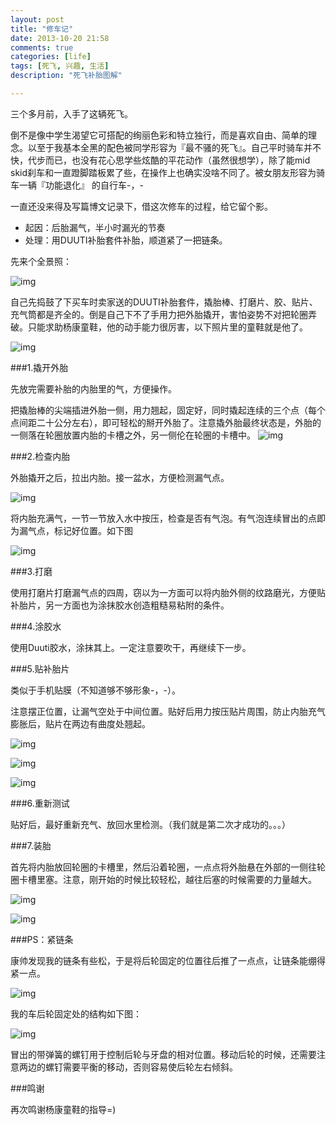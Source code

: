 ```yaml
---
layout: post
title: "修车记"
date: 2013-10-20 21:58
comments: true
categories: [life]
tags: [死飞, 兴趣, 生活]
description: "死飞补胎图解"

---
```


三个多月前，入手了这辆死飞。

倒不是像中学生渴望它可搭配的绚丽色彩和特立独行，而是喜欢自由、简单的理念。以至于我基本全黑的配色被同学形容为『最不骚的死飞』。自己平时骑车并不快，代步而已，也没有花心思学些炫酷的平花动作（虽然很想学），除了能mid skid刹车和一直蹬脚踏板累了些，在操作上也确实没啥不同了。被女朋友形容为骑车一辆『功能退化』
的自行车-，-

一直还没来得及写篇博文记录下，借这次修车的过程，给它留个影。

* 起因：后胎漏气，半小时漏光的节奏
* 处理：用DUUTI补胎套件补胎，顺道紧了一把链条。

<!--more-->

先来个全景照：

![img](http://biaobiaoqi.u.qiniudn.com/fixedgearIMG_1010.JPG?imageView/2/w/800/h/800)

自己先捣鼓了下买车时卖家送的DUUTI补胎套件，撬胎棒、打磨片、胶、贴片、充气筒都是齐全的。倒是自己下不了手用力把外胎撬开，害怕姿势不对把轮圈弄破。只能求助杨康童鞋，他的动手能力很厉害，以下照片里的童鞋就是他了。

![img](http://biaobiaoqi.u.qiniudn.com/fixedgearIMG_1007.JPG?imageView/2/w/800/h/800)

###1.撬开外胎

先放完需要补胎的内胎里的气，方便操作。

把撬胎棒的尖端插进外胎一侧，用力翘起，固定好，同时撬起连续的三个点（每个点间距二十公分左右），即可轻松的掰开外胎了。注意撬外胎最终状态是，外胎的一侧落在轮圈放置内胎的卡槽之外，另一侧伦在轮圈的卡槽中。
![img](http://biaobiaoqi.u.qiniudn.com/fixedgearIMG_1121.JPG?imageView/2/w/800/h/800)


###2.检查内胎

外胎撬开之后，拉出内胎。接一盆水，方便检测漏气点。

![img](http://biaobiaoqi.u.qiniudn.com/fixedgearIMG_1122.JPG?imageView/2/w/800/h/800)

将内胎充满气，一节一节放入水中按压，检查是否有气泡。有气泡连续冒出的点即为漏气点，标记好位置。如下图

![img](http://biaobiaoqi.u.qiniudn.com/fixedgearIMG_1123.JPG?imageView/2/w/800/h/800)

###3.打磨

使用打磨片打磨漏气点的四周，窃以为一方面可以将内胎外侧的纹路磨光，方便贴补胎片，另一方面也为涂抹胶水创造粗糙易粘附的条件。


###4.涂胶水

使用Duuti胶水，涂抹其上。一定注意要吹干，再继续下一步。


###5.贴补胎片

类似于手机贴膜（不知道够不够形象-，-）。

注意摆正位置，让漏气空处于中间位置。贴好后用力按压贴片周围，防止内胎充气膨胀后，贴片在两边有曲度处翘起。

![img](http://biaobiaoqi.u.qiniudn.com/fixedgearIMG_1124.JPG?imageView/2/w/800/h/800)

![img](http://biaobiaoqi.u.qiniudn.com/fixedgearIMG_1125.JPG?imageView/2/w/800/h/800)

![img](http://biaobiaoqi.u.qiniudn.com/fixedgearIMG_1126.JPG?imageView/2/w/800/h/800)


###6.重新测试

贴好后，最好重新充气、放回水里检测。（我们就是第二次才成功的。。。）


###7.装胎

首先将内胎放回轮圈的卡槽里，然后沿着轮圈，一点点将外胎悬在外部的一侧往轮圈卡槽里塞。注意，刚开始的时候比较轻松，越往后塞的时候需要的力量越大。

![img](http://biaobiaoqi.u.qiniudn.com/fixedgearIMG_1127.JPG?imageView/2/w/800/h/800)

![img](http://biaobiaoqi.u.qiniudn.com/fixedgearIMG_1128.JPG?imageView/2/w/800/h/800)


###PS：紧链条

康帅发现我的链条有些松，于是将后轮固定的位置往后推了一点点，让链条能绷得紧一点。

![img](http://biaobiaoqi.u.qiniudn.com/fixedgearIMG_1129.JPG?imageView/2/w/800/h/800)

我的车后轮固定处的结构如下图：

![img](http://biaobiaoqi.u.qiniudn.com/fixedgearIMG_1130.JPG?imageView/2/w/800/h/800)


冒出的带弹簧的螺钉用于控制后轮与牙盘的相对位置。移动后轮的时候，还需要注意两边的螺钉需要平衡的移动，否则容易使后轮左右倾斜。


###鸣谢

再次鸣谢杨康童鞋的指导=)

